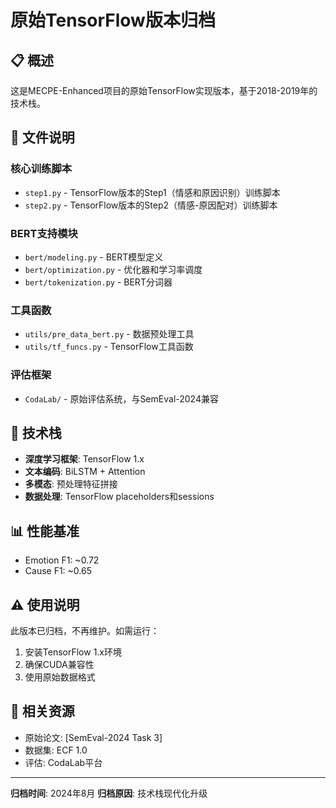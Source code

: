 # 原始TensorFlow版本归档

## 📋 概述
这是MECPE-Enhanced项目的原始TensorFlow实现版本，基于2018-2019年的技术栈。

## 📁 文件说明

### 核心训练脚本
- `step1.py` - TensorFlow版本的Step1（情感和原因识别）训练脚本
- `step2.py` - TensorFlow版本的Step2（情感-原因配对）训练脚本

### BERT支持模块
- `bert/modeling.py` - BERT模型定义
- `bert/optimization.py` - 优化器和学习率调度
- `bert/tokenization.py` - BERT分词器

### 工具函数
- `utils/pre_data_bert.py` - 数据预处理工具
- `utils/tf_funcs.py` - TensorFlow工具函数

### 评估框架
- `CodaLab/` - 原始评估系统，与SemEval-2024兼容

## 🔧 技术栈
- **深度学习框架**: TensorFlow 1.x
- **文本编码**: BiLSTM + Attention
- **多模态**: 预处理特征拼接
- **数据处理**: TensorFlow placeholders和sessions

## 📊 性能基准
- Emotion F1: ~0.72
- Cause F1: ~0.65

## ⚠️ 使用说明
此版本已归档，不再维护。如需运行：
1. 安装TensorFlow 1.x环境
2. 确保CUDA兼容性
3. 使用原始数据格式

## 🔗 相关资源
- 原始论文: [SemEval-2024 Task 3]
- 数据集: ECF 1.0
- 评估: CodaLab平台

---
**归档时间**: 2024年8月
**归档原因**: 技术栈现代化升级